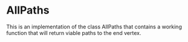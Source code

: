 # AllPaths

This is an implementation of the class AllPaths that contains a working function that will return viable paths to the end vertex. 
